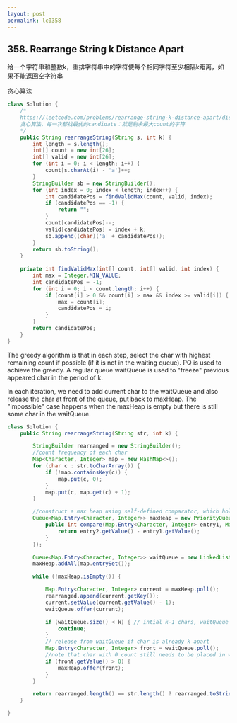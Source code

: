 ```yaml
---
layout: post
permalink: lc0358 
---
```


## 358. Rearrange String k Distance Apart

给一个字符串和整数k，重排字符串中的字符使每个相同字符至少相隔k距离，如果不能返回空字符串

贪心算法
```java
class Solution {
    /*
    https://leetcode.com/problems/rearrange-string-k-distance-apart/discuss/83193/Java-15ms-Solution-with-Two-auxiliary-array.-O(N)-time.
    贪心算法，每一次都找最优的candidate：就是剩余最大count的字符
    */
    public String rearrangeString(String s, int k) {
        int length = s.length();
        int[] count = new int[26];
        int[] valid = new int[26];
        for (int i = 0; i < length; i++) {
            count[s.charAt(i) - 'a']++;
        }
        StringBuilder sb = new StringBuilder();
        for (int index = 0; index < length; index++) {
            int candidatePos = findValidMax(count, valid, index);
            if (candidatePos == -1) {
                return "";
            }
            count[candidatePos]--;
            valid[candidatePos] = index + k;
            sb.append((char)('a' + candidatePos));
        }
        return sb.toString();
    }
    
    private int findValidMax(int[] count, int[] valid, int index) {
        int max = Integer.MIN_VALUE;
        int candidatePos = -1;
        for (int i = 0; i < count.length; i++) {
            if (count[i] > 0 && count[i] > max && index >= valid[i]) {
                max = count[i];
                candidatePos = i;
            }
        }
        return candidatePos;
    }
}
```

The greedy algorithm is that in each step, select the char with highest remaining count if possible \(if it is not in the waiting queue\). PQ is used to achieve the greedy. A regular queue waitQueue is used to "freeze" previous appeared char in the period of k.

In each iteration, we need to add current char to the waitQueue and also release the char at front of the queue, put back to maxHeap. The "impossible" case happens when the maxHeap is empty but there is still some char in the waitQueue.

```java
class Solution {
    public String rearrangeString(String str, int k) {

        StringBuilder rearranged = new StringBuilder();
        //count frequency of each char
        Map<Character, Integer> map = new HashMap<>();
        for (char c : str.toCharArray()) {
            if (!map.containsKey(c)) {
                map.put(c, 0);
            }
            map.put(c, map.get(c) + 1);
        }

        //construct a max heap using self-defined comparator, which holds all Map entries, Java is quite verbose
        Queue<Map.Entry<Character, Integer>> maxHeap = new PriorityQueue<>(new Comparator<Map.Entry<Character, Integer>>() {
            public int compare(Map.Entry<Character, Integer> entry1, Map.Entry<Character, Integer> entry2) {
                return entry2.getValue() - entry1.getValue();
            }
        });

        Queue<Map.Entry<Character, Integer>> waitQueue = new LinkedList<>();
        maxHeap.addAll(map.entrySet());

        while (!maxHeap.isEmpty()) {

            Map.Entry<Character, Integer> current = maxHeap.poll();
            rearranged.append(current.getKey());
            current.setValue(current.getValue() - 1);
            waitQueue.offer(current);

            if (waitQueue.size() < k) { // intial k-1 chars, waitQueue not full yet
                continue;
            }
            // release from waitQueue if char is already k apart
            Map.Entry<Character, Integer> front = waitQueue.poll();
            //note that char with 0 count still needs to be placed in waitQueue as a place holder
            if (front.getValue() > 0) {
                maxHeap.offer(front);
            }
        }

        return rearranged.length() == str.length() ? rearranged.toString() : "";
    }

}
```